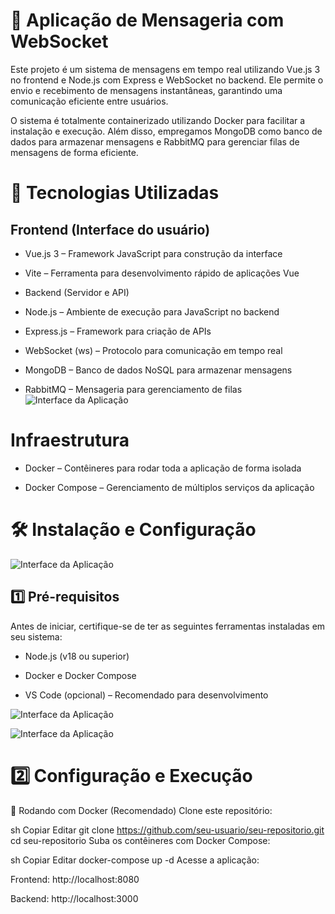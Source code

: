 # 📩 Aplicação de Mensageria com WebSocket

Este projeto é um sistema de mensagens em tempo real utilizando Vue.js 3 no frontend e Node.js com Express e WebSocket no backend. Ele permite o envio e recebimento de mensagens instantâneas, garantindo uma comunicação eficiente entre usuários.

O sistema é totalmente containerizado utilizando Docker para facilitar a instalação e execução. Além disso, empregamos MongoDB como banco de dados para armazenar mensagens e RabbitMQ para gerenciar filas de mensagens de forma eficiente.

# 🚀 Tecnologias Utilizadas

## Frontend (Interface do usuário)

* Vue.js 3 – Framework JavaScript para construção da interface

* Vite – Ferramenta para desenvolvimento rápido de aplicações Vue

* Backend (Servidor e API)

* Node.js – Ambiente de execução para JavaScript no backend

* Express.js – Framework para criação de APIs

* WebSocket (ws) – Protocolo para comunicação em tempo real

* MongoDB – Banco de dados NoSQL para armazenar mensagens

* RabbitMQ – Mensageria para gerenciamento de filas
![Interface da Aplicação](/assests/telavue.jpeg)


# Infraestrutura

* Docker – Contêineres para rodar toda a aplicação de forma isolada

* Docker Compose – Gerenciamento de múltiplos serviços da aplicação

# 🛠️ Instalação e Configuração

![Interface da Aplicação](/assests/docker.jpeg)


## 1️⃣ Pré-requisitos

Antes de iniciar, certifique-se de ter as seguintes ferramentas instaladas em seu sistema:

* Node.js (v18 ou superior)

* Docker e Docker Compose

* VS Code (opcional) – Recomendado para desenvolvimento

![Interface da Aplicação](/assests/codigo.jpeg)

![Interface da Aplicação](/assests/rabbitMQ.jpeg)

# 2️⃣ Configuração e Execução

🔹 Rodando com Docker (Recomendado)
Clone este repositório:

sh
Copiar
Editar
git clone https://github.com/seu-usuario/seu-repositorio.git
cd seu-repositorio
Suba os contêineres com Docker Compose:

sh
Copiar
Editar
docker-compose up -d
Acesse a aplicação:

Frontend: http://localhost:8080

Backend: http://localhost:3000
